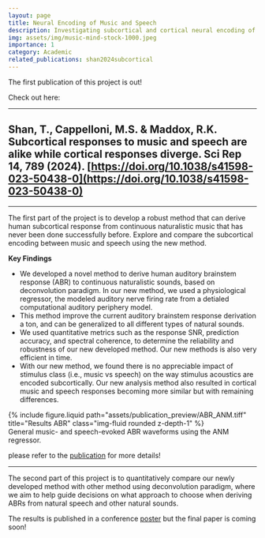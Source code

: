 ```yaml
---
layout: page
title: Neural Encoding of Music and Speech
description: Investigating subcortical and cortical neural encoding of the acoustics of music and speech from human listeners
img: assets/img/music-mind-stock-1000.jpeg
importance: 1
category: Academic
related_publications: shan2024subcortical
---
```

The first publication of this project is out!

Check out here:

  ---
  Shan, T., Cappelloni, M.S. & Maddox, R.K. Subcortical responses to music and speech are alike while cortical responses diverge. Sci Rep 14, 789 (2024). [https://doi.org/10.1038/s41598-023-50438-0](https://doi.org/10.1038/s41598-023-50438-0)
  ---

---

The first part of the project is to develop a robust method that can derive human subcortical response from continuous naturalistic music that has never been done successfully before. Explore and compare the subcortical encoding between music and speech using the new method.

**Key Findings**

- We developed a novel method to derive human auditory brainstem response (ABR) to continuous naturalistic sounds, based on deconvolution paradigm. In our new method, we used a physiological regressor, the modeled auditory nerve firing rate from a detialed computational auditory periphery model.
- This method improve the current auditory brainstem response derivation a ton, and can be generalized to all different types of natural sounds.
- We used quantitative metrics such as the response SNR, prediction accuracy, and spectral coherence, to determine the reliability and robustness of our new developed method. Our new methods is also very efficient in time.
- With our new method, we found there is no appreciable impact of stimulus class (i.e., music vs speech) on the way stimulus acoustics are encoded subcortically. Our new analysis method also resulted in cortical music and speech responses becoming more similar but with remaining differences.

<div class="row">
    <div class="col-sm mt-3 mt-md-0">
        {% include figure.liquid path="assets/publication_preview/ABR_ANM.tiff" title="Results ABR" class="img-fluid rounded z-depth-1" %}
    </div>
</div>
<div class="caption">
    General music- and speech-evoked ABR waveforms using the ANM regressor.
</div>

please refer to the [publication](https://doi.org/10.1038/s41598-023-50438-0) for more details!

---

The second part of this project is to quantitatively compare our newly developed method with other method using deconvolution paradigm, where we aim to help guide decisions on what approach to choose when deriving ABRs from natural speech and other natural sounds.

The results is published in a conference [poster](https://www.researchgate.net/publication/378549401_Comparing_Methods_for_Deriving_the_Auditory_Brainstem_Response_to_Continuous_Speech_in_Human_Listeners_ARO_2023) but the final paper is coming soon!
